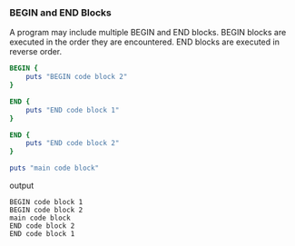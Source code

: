 ### BEGIN and END Blocks

A program may include multiple BEGIN and END blocks. BEGIN blocks are executed in the order they are encountered. END blocks are executed in reverse order.

```ruby
BEGIN {
    puts "BEGIN code block 2"
}

END {
    puts "END code block 1"
}

END {
    puts "END code block 2"
}

puts "main code block"
```

output

```
BEGIN code block 1
BEGIN code block 2
main code block
END code block 2
END code block 1
```
